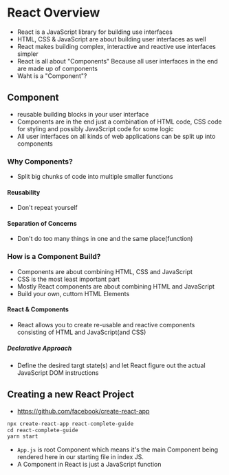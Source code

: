 # React Overview
- React is a JavaScript library for building use interfaces
- HTML, CSS & JavaScript are about building user interfaces as well
- React makes building complex, interactive and reactive use interfaces simpler
- React is all about "Components" Because all user interfaces in the end are made up of components
- Waht is a "Component"?

## Component
- reusable building blocks in your user interface
- Components are in the end just a combination of HTML code, CSS code for styling and possibly JavaScript code for some logic
- All user interfaces on all kinds of web applications can be split up into components

### Why Components?
- Split big chunks of code into multiple smaller functions
#### Reusability
- Don't repeat yourself
#### Separation of Concerns
- Don't do too many things in one and the same place(function)

### How is a Component Build?
- Components are about combining HTML, CSS and JavaScript
- CSS is the most least important part
- Mostly React components are about combining HTML and JavaScript
- Build your own, cuttom HTML Elements
#### React & Components
- React allows you to create re-usable and reactive components consisting of HTML and JavaScript(and CSS)
##### Declarative Approach
- Define the desired targt state(s) and let React figure out the actual JavaScript DOM instructions

## Creating a new React Project
- https://github.com/facebook/create-react-app
```js
npx create-react-app react-complete-guide
cd react-complete-guide
yarn start
```
- `App.js` is root Component which means it's the main Component being rendered here in our starting file in index JS.
- A Component in React is just a JavaScript function